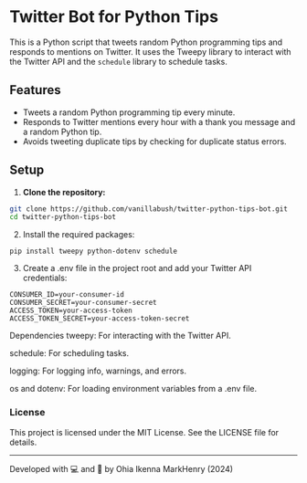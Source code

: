 # Twitter Bot for Python Tips

This is a Python script that tweets random Python programming tips and responds to mentions on Twitter. It uses the Tweepy library to interact with the Twitter API and the `schedule` library to schedule tasks.

## Features

- Tweets a random Python programming tip every minute.
- Responds to Twitter mentions every hour with a thank you message and a random Python tip.
- Avoids tweeting duplicate tips by checking for duplicate status errors.

## Setup

1. **Clone the repository:**

```bash
git clone https://github.com/vanillabush/twitter-python-tips-bot.git
cd twitter-python-tips-bot
```
2. Install the required packages:
```
pip install tweepy python-dotenv schedule

```
3. Create a .env file in the project root and add your Twitter API credentials:
```
CONSUMER_ID=your-consumer-id
CONSUMER_SECRET=your-consumer-secret
ACCESS_TOKEN=your-access-token
ACCESS_TOKEN_SECRET=your-access-token-secret

```

Dependencies
tweepy: For interacting with the Twitter API.

schedule: For scheduling tasks.

logging: For logging info, warnings, and errors.

os and dotenv: For loading environment variables from a .env file.



### License

This project is licensed under the MIT License. See the LICENSE file for details.

---

Developed with 💻 and 🧠 by Ohia Ikenna MarkHenry (2024)

